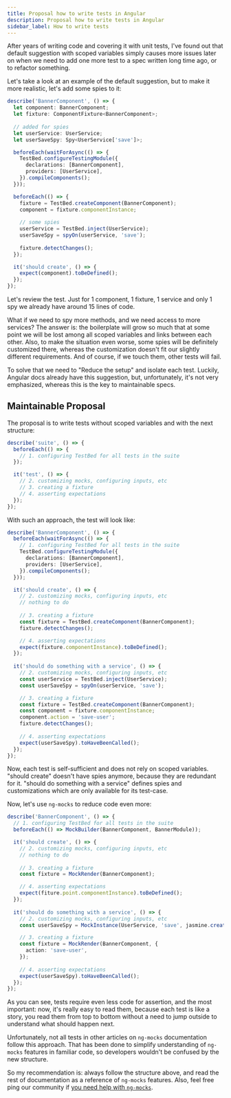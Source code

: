 ```yaml
---
title: Proposal how to write tests in Angular
description: Proposal how to write tests in Angular
sidebar_label: How to write tests
---
```


After years of writing code and covering it with unit tests,
I've found out that default suggestion with scoped variables simply causes more issues
later on when we need to add one more test to a spec written long time ago, or to refactor something.

Let's take a look at an example of the default suggestion, but to make it more realistic, let's add some spies to it:

```ts
describe('BannerComponent', () => {
  let component: BannerComponent;
  let fixture: ComponentFixture<BannerComponent>;
  
  // added for spies
  let userService: UserService;
  let userSaveSpy: Spy<UserService['save']>;

  beforeEach(waitForAsync(() => {
    TestBed.configureTestingModule({
      declarations: [BannerComponent],
      providers: [UserService],
    }).compileComponents();
  }));

  beforeEach(() => {
    fixture = TestBed.createComponent(BannerComponent);
    component = fixture.componentInstance;
    
    // some spies    
    userService = TestBed.inject(UserService);
    userSaveSpy = spyOn(userService, 'save');
    
    fixture.detectChanges();
  });

  it('should create', () => {
    expect(component).toBeDefined();
  });
});
```

Let's review the test.
Just for 1 component, 1 fixture, 1 service and only 1 spy we already have around 15 lines of code.

What if we need to spy more methods, and we need access to more services?
The answer is: the boilerplate will grow so much that at some point we will be lost among all scoped variables
and links between each other.
Also, to make the situation even worse,
some spies will be definitely customized there,
whereas the customization doesn't fit our slightly different requirements.
And of course, if we touch them, other tests will fail.

To solve that we need to "Reduce the setup" and isolate each test.
Luckily, Angular docs already have this suggestion, but, unfortunately,
it's not very emphasized, whereas this is the key to maintainable specs.

## Maintainable Proposal

The proposal is to write tests without scoped variables and with the next structure:

```ts
describe('suite', () => {
  beforeEach(() => {
    // 1. configuring TestBed for all tests in the suite
  });

  it('test', () => {
    // 2. customizing mocks, configuring inputs, etc
    // 3. creating a fixture
    // 4. asserting expectations
  });
});
```

With such an approach, the test will look like:

```ts
describe('BannerComponent', () => {
  beforeEach(waitForAsync(() => {
    // 1. configuring TestBed for all tests in the suite
    TestBed.configureTestingModule({
      declarations: [BannerComponent],
      providers: [UserService],
    }).compileComponents();
  }));

  it('should create', () => {    
    // 2. customizing mocks, configuring inputs, etc
    // nothing to do
    
    // 3. creating a fixture
    const fixture = TestBed.createComponent(BannerComponent);
    fixture.detectChanges();

    // 4. asserting expectations
    expect(fixture.componentInstance).toBeDefined();
  });
  
  it('should do something with a service', () => {
    // 2. customizing mocks, configuring inputs, etc
    const userService = TestBed.inject(UserService);
    const userSaveSpy = spyOn(userService, 'save');

    // 3. creating a fixture
    const fixture = TestBed.createComponent(BannerComponent);
    const component = fixture.componentInstance;
    component.action = 'save-user';
    fixture.detectChanges();
    
    // 4. asserting expectations
    expect(userSaveSpy).toHaveBeenCalled();
  });
});
```

Now, each test is self-sufficient and does not rely on scoped variables.
"should create" doesn't have spies anymore, because they are redundant for it.
"should do something with a service" defines spies and customizations which are only available for its test-case. 

Now, let's use `ng-mocks` to reduce code even more:

```ts
describe('BannerComponent', () => {
  // 1. configuring TestBed for all tests in the suite
  beforeEach(() => MockBuilder(BannerComponent, BannerModule));

  it('should create', () => {    
    // 2. customizing mocks, configuring inputs, etc
    // nothing to do
    
    // 3. creating a fixture
    const fixture = MockRender(BannerComponent);

    // 4. asserting expectations
    expect(fiture.point.componentInstance).toBeDefined();
  });
  
  it('should do something with a service', () => {
    // 2. customizing mocks, configuring inputs, etc
    const userSaveSpy = MockInstance(UserService, 'save', jasmine.createSpy());

    // 3. creating a fixture
    const fixture = MockRender(BannerComponent, {
      action: 'save-user',
    });
    
    // 4. asserting expectations
    expect(userSaveSpy).toHaveBeenCalled();
  });
});
```

As you can see, tests require even less code for assertion, and the most important: now, it's really easy to read them,
because each test is like a story, you read them from top to bottom without a need to jump outside to understand
what should happen next.

Unfortunately, not all tests in other articles on `ng-mocks` documentation follow this approach.
That has been done to simplify understanding of `ng-mocks` features in familiar code, so developers
wouldn't be confused by the new structure.

So my recommendation is: always follow the structure above,
and read the rest of documentation as a reference of `ng-mocks` features.
Also, feel free ping our community if [you need help with `ng-mocks`](/need-help.md).
